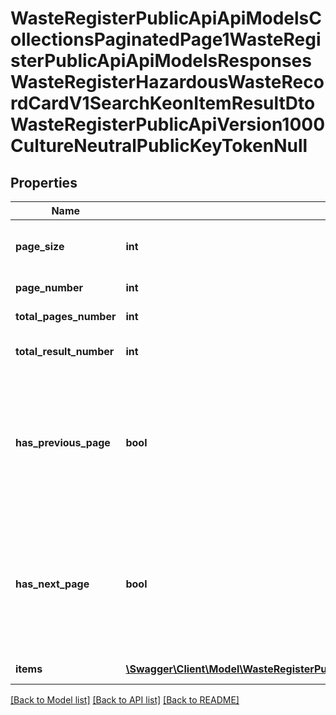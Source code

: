 # WasteRegisterPublicApiApiModelsCollectionsPaginatedPage1WasteRegisterPublicApiApiModelsResponsesWasteRegisterHazardousWasteRecordCardV1SearchKeonItemResultDtoWasteRegisterPublicApiVersion1000CultureNeutralPublicKeyTokenNull

## Properties
Name | Type | Description | Notes
------------ | ------------- | ------------- | -------------
**page_size** | **int** | Maksymalna liczba wyników na stronie | [optional] 
**page_number** | **int** | Numer strony | [optional] 
**total_pages_number** | **int** | Całkowita liczba stron | [optional] 
**total_result_number** | **int** | Całkowita liczba rekordów | [optional] 
**has_previous_page** | **bool** | Flaga ustawiana na true, jeśli istnieje strona o numerze niższym niż bieżąca, false w przeciwnym wypadku | [optional] 
**has_next_page** | **bool** | Flaga ustawiana na true, jeśli istnieje strona o numerze wyższym niż bieżąca, false w przeciwnym wypadku | [optional] 
**items** | [**\Swagger\Client\Model\WasteRegisterPublicApiApiModelsResponsesWasteRegisterHazardousWasteRecordCardV1SearchKeonItemResultDto[]**](WasteRegisterPublicApiApiModelsResponsesWasteRegisterHazardousWasteRecordCardV1SearchKeonItemResultDto.md) | Lista wyników | [optional] 

[[Back to Model list]](../README.md#documentation-for-models) [[Back to API list]](../README.md#documentation-for-api-endpoints) [[Back to README]](../README.md)


